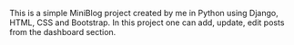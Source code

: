 This is a simple MiniBlog project created by me in Python using Django, HTML, CSS and Bootstrap.
In this project one can add, update, edit posts from the dashboard section.
